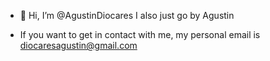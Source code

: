 - 👋 Hi, I’m @AgustinDiocares I also just go by Agustin

- If you want to get in contact with me, my personal email is diocaresagustin@gmail.com

